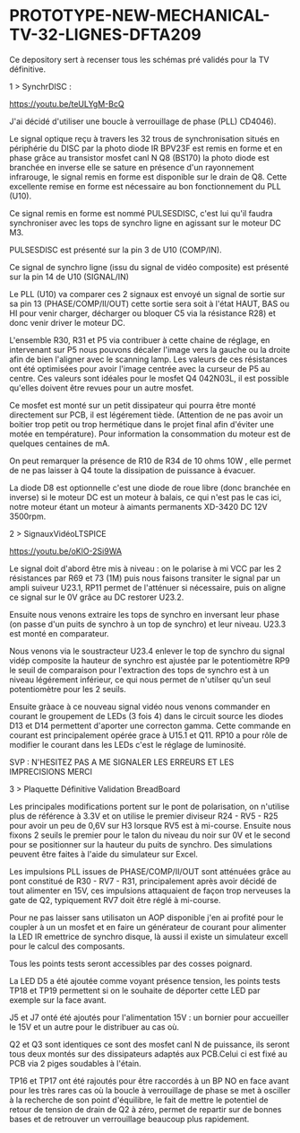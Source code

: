 # PROTOTYPE-NEW-MECHANICAL-TV-32-LIGNES-DFTA209


                                                                                           
Ce depository sert à recenser tous les schémas pré validés pour la TV définitive.

1 > SynchrDISC :

https://youtu.be/teULYgM-BcQ

J'ai décidé d'utiliser une boucle à verrouillage de phase (PLL) CD4046).

Le signal optique reçu à travers les 32 trous de synchronisation situés en périphérie du DISC par la photo diode IR BPV23F est remis en forme et en phase grâce au transistor mosfet canl N Q8 (BS170) la photo diode est branchée en inverse elle se sature en présence d'un rayonnement infrarouge, le signal remis en forme est disponible sur le drain de Q8. Cette excellente remise en forme est nécessaire au bon fonctionnement du PLL (U10).

Ce signal remis en forme est nommé PULSESDISC, c'est lui qu'il faudra synchroniser avec les tops de synchro ligne en agissant sur le moteur DC M3.

PULSESDISC est présenté sur la pin 3 de U10 (COMP/IN).

Ce signal de synchro ligne (issu du signal de vidéo composite) est présenté sur la pin 14 de U10 (SIGNAL/IN)

Le PLL (U10) va comparer ces 2 signaux est envoyé un signal de sortie sur sa pin 13 (PHASE/COMP/II/OUT) cette sortie sera soit à l'état HAUT, BAS ou HI pour venir charger, décharger ou bloquer C5 via la résistance R28) et donc venir driver le moteur DC.

L'ensemble R30, R31 et P5 via contribuer à cette chaine de réglage, en intervenant sur P5 nous pouvons décaler l'image vers la gauche ou la droite afin de bien l'aligner avec le scanning lamp. Les valeurs de ces résistances ont été optimisées pour avoir l'image centrée avec la curseur de P5 au centre. Ces valeurs sont idéales pour le mosfet Q4 042N03L, il est possible qu'elles doivent être revues pour un autre mosfet.

Ce mosfet est monté sur un petit dissipateur qui pourra être monté directement sur PCB, il est légérement tiède. (Attention de ne pas avoir un boitier trop petit ou trop hermétique dans le projet final afin d'éviter une motée en température). Pour information la consommation du moteur est de quelques centaines de mA.

On peut remarquer la présence de R10 de R34 de 10 ohms 10W , elle permet de ne pas laisser à Q4 toute la dissipation de puissance à évacuer.

La diode D8 est optionnelle c'est une diode de roue libre (donc branchée en inverse) si le moteur DC est un moteur à balais, ce qui n'est pas le cas ici, notre moteur étant un moteur à aimants permanents XD-3420 DC 12V 3500rpm.

2 > SignauxVidéoLTSPICE

https://youtu.be/oKlO-2Si9WA

Le signal doit d'abord être mis à niveau : on le polarise à mi VCC par les 2 résistances par R69 et 73 (1M) puis nous faisons transiter le signal par un ampli suiveur U23.1, RP11 permet de l'atténuer si nécessaire, puis on aligne ce signal sur le 0V grâce au DC restorer U23.2.

Ensuite nous venons extraire les tops de synchro en inversant leur phase (on passe d'un puits de synchro à un top de synchro) et leur niveau. U23.3 est monté en comparateur.

Nous venons via le soustracteur U23.4 enlever le top de synchro du signal vidép composite la hauteur de synchro est ajustée par le potentiomètre RP9 le seuil de comparaison pour l'extraction des tops de synchro est à un niveau légérement inférieur, ce qui nous permet de n'utilser qu'un seul potentiomètre pour les 2 seuils.

Ensuite gràace à ce nouveau signal vidéo nous venons commander en courant le groupement de LEDs (3 fois 4)  dans le circuit source les diodes D13 et D14 permettent d'aporter une correcton gamma.
Cette commande en courant est principalement opérée grace à U15.1 et Q11.
RP10 a pour rôle de modifier le courant dans les LEDs c'est le réglage de luminosité.

SVP : N'HESITEZ PAS A ME SIGNALER LES ERREURS ET LES IMPRECISIONS MERCI

3 > Plaquette Définitive Validation BreadBoard

Les principales modifications portent sur le pont de polarisation, on n'utilise plus de référence à 3.3V et on utilise le premier diviseur R24 - RV5 - R25 pour avoir un peu de 0,6V sur H3 lorsque RV5 est à mi-course.
Ensuite nous fixons 2 seuils le premier pour le talon du niveau du noir sur 0V et le second pour se positionner sur la hauteur du puits de synchro.
Des simulations peuvent être faites à l'aide du simulateur sur Excel.

Les impulsions PLL issues de PHASE/COMP/II/OUT sont atténuées grâce au pont constitué de R30 - RV7 - R31, principalement après avoir décidé de tout alimenter en 15V, ces impulsions attaquaient de façon trop nerveuses la gate de Q2, typiquement RV7 doit être réglé à mi-course.

Pour ne pas laisser sans utilisaton un AOP disponible j'en ai profité pour le coupler à un un mosfet et en faire un générateur de courant pour alimenter la LED IR emettrice de synchro disque, là aussi il existe un simulateur excell pour le calcul des composants.

Tous les points tests seront accessibles par des cosses poignard.

La LED D5 a été ajoutée comme voyant présence tension, les points tests TP18 et TP19 permettent si on le souhaite de déporter cette LED par exemple sur la face avant.

J5 et J7 onté été ajoutés pour l'alimentation 15V : un bornier pour accueiller le 15V et un autre pour le distribuer au cas où.

Q2 et Q3 sont identiques ce sont des mosfet canl N de puissance, ils seront tous deux montés sur des dissipateurs adaptés aux PCB.Celui ci est fixé au PCB via 2 piges soudables à l'étain.

TP16 et TP17 ont été rajoutés pour être raccordés à un BP NO en face avant pour les très rares cas où la boucle à verrouillage de phase se met à osciller à la recherche de son point d'équilibre, le fait de mettre le potentiel de retour de tension de drain de Q2 à zéro, permet de repartir sur de bonnes bases et de retrouver un verrouillage beaucoup plus rapidement.

